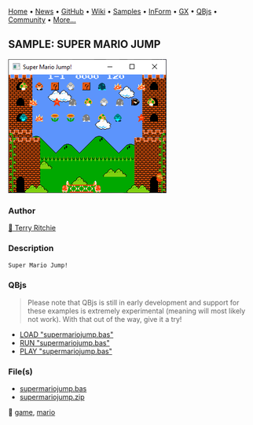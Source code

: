 [Home](https://qb64.com) • [News](../../news.md) • [GitHub](https://github.com/QB64Official/qb64) • [Wiki](https://github.com/QB64Official/qb64/wiki) • [Samples](../../samples.md) • [InForm](../../inform.md) • [GX](../../gx.md) • [QBjs](../../qbjs.md) • [Community](../../community.md) • [More...](../../more.md)

## SAMPLE: SUPER MARIO JUMP

![screenshot.png](img/screenshot.png)

### Author

[🐝 Terry Ritchie](../terry-ritchie.md) 

### Description

```text
Super Mario Jump!
```

### QBjs

> Please note that QBjs is still in early development and support for these examples is extremely experimental (meaning will most likely not work). With that out of the way, give it a try!

* [LOAD "supermariojump.bas"](https://v6p9d9t4.ssl.hwcdn.net/html/6029471/index.html?src=https://qb64.com/samples/super-mario-jump/src/supermariojump.bas)
* [RUN "supermariojump.bas"](https://v6p9d9t4.ssl.hwcdn.net/html/6029471/index.html?mode=auto&src=https://qb64.com/samples/super-mario-jump/src/supermariojump.bas)
* [PLAY "supermariojump.bas"](https://v6p9d9t4.ssl.hwcdn.net/html/6029471/index.html?mode=play&src=https://qb64.com/samples/super-mario-jump/src/supermariojump.bas)

### File(s)

* [supermariojump.bas](src/supermariojump.bas)
* [supermariojump.zip](src/supermariojump.zip)

🔗 [game](../game.md), [mario](../mario.md)
